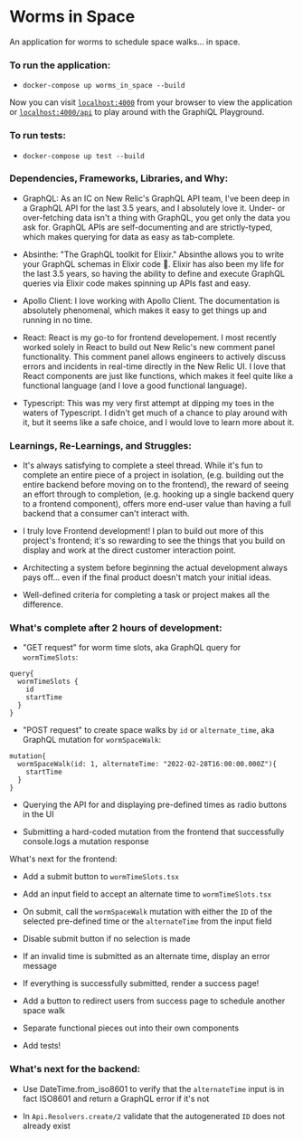 # Worms in Space

An application for worms to schedule space walks... in space. 

### **To run the application:**

  * `docker-compose up worms_in_space --build`

Now you can visit [`localhost:4000`](http://localhost:4000) from your browser to view the application or [`localhost:4000/api`](http://localhost:4000/api) to play around with the GraphiQL Playground.

### **To run tests:**

* `docker-compose up test --build`

### **Dependencies, Frameworks, Libraries, and Why:**
* GraphQL: As an IC on New Relic's GraphQL API team, I've been deep in a GraphQL API for the last 3.5 years, and I absolutely love it. Under- or over-fetching data isn't a thing with GraphQL, you get only the data you ask for. GraphQL APIs are self-documenting and are strictly-typed, which makes querying for data as easy as tab-complete. 

* Absinthe: "The GraphQL toolkit for Elixir." Absinthe allows you to write your GraphQL schemas in Elixir code :tada:. Elixir has also been my life for the last 3.5 years, so having the ability to define and execute GraphQL queries via Elixir code makes spinning up APIs fast and easy.  

* Apollo Client: I love working with Apollo Client. The documentation is absolutely phenomenal, which makes it easy to get things up and running in no time.

* React: React is my go-to for frontend developement. I most recently worked solely in React to build out New Relic's new comment panel functionality. This comment panel allows engineers to actively discuss errors and incidents in real-time directly in the New Relic UI. I love that React components are just like functions, which makes it feel quite like a functional language (and I love a good functional language). 

* Typescript: This was my very first attempt at dipping my toes in the waters of Typescript. I didn't get much of a chance to play around with it, but it seems like a safe choice, and I would love to learn more about it. 

### **Learnings, Re-Learnings, and Struggles:**
* It's always satisfying to complete a steel thread. While it's fun to complete an entire piece of a project in isolation, (e.g. building out the entire backend before moving on to the frontend), the reward of seeing an effort through to completion, (e.g. hooking up a single backend query to a frontend component), offers more end-user value than having a full backend that a consumer can't interact with. 

* I truly love Frontend development! I plan to build out more of this project's frontend; it's so rewarding to see the things that you build on display and work at the direct customer interaction point. 

* Architecting a system before beginning the actual development always pays off... even if the final product doesn't match your initial ideas. 

* Well-defined criteria for completing a task or project makes all the difference.


### **What's complete after 2 hours of development:** 
* "GET request" for worm time slots, aka GraphQL query for `wormTimeSlots`:
```
query{ 
  wormTimeSlots {
    id
    startTime
  }
}
```

* "POST request" to create space walks by `id` or `alternate_time`, aka GraphQL mutation for `wormSpaceWalk`:
```
mutation{
  wormSpaceWalk(id: 1, alternateTime: "2022-02-28T16:00:00.000Z"){
    startTime
  }
}
```

* Querying the API for and displaying pre-defined times as radio buttons in the UI

* Submitting a hard-coded mutation from the frontend that successfully console.logs a mutation response

What's next for the frontend: 
* Add a submit button to `wormTimeSlots.tsx`

* Add an input field to accept an alternate time to `wormTimeSlots.tsx`

* On submit, call the `wormSpaceWalk` mutation with either the `ID` of the selected pre-defined time or the `alternateTime` from the input field

* Disable submit button if no selection is made

* If an invalid time is submitted as an alternate time, display an error message

* If everything is successfully submitted, render a success page!

* Add a button to redirect users from success page to schedule another space walk

* Separate functional pieces out into their own components

* Add tests!

### **What's next for the backend:**
* Use DateTime.from_iso8601 to verify that the `alternateTime` input is in fact ISO8601 and return a GraphQL error if it's not

* In `Api.Resolvers.create/2` validate that the autogenerated `ID` does not already exist
